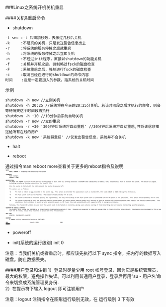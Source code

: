###Linux之系统开机关机重启

####关机&重启命令

- shutdown  
```text
-t sec :-t 后面加秒数，表示过几秒后关机
-k     :不是真的关机，只是发送警告信息出去
-r     :将系统的服务停掉之后就重启
-h     :将系统的服务停掉之后立即关机
-n     :不经过init程序，直接以shutdown的功能关机
-f     :关机并开机之后，强制略过fsck的磁盘检查
-F     :系统重启之后，强制进行fsck的磁盘检查
-c     :取消已经在进行的shutdown的命令内容
时间    :这是一定要加入的参数，指系统的关机时间
```
示例
```text
shutdown -h now //立刻关机
shutdown -h 20:25 //系统将在今天的20:25分关机，若该时间段之后才执行的命令，则会等待隔天这个时间段再执行
shutdown -h +10 //10分钟后系统自动关机
shutdown -r now //立即重启
shutdown -r +30 '30分钟后系统将自动重启' //30分钟后系统将自动重启,并将该信息推送给所有在线的用户
shutdown -k now '系统将重启' //仅发出警告信息，系统并不会关机
``` 

- halt

- reboot

通过指令man reboot more查看关于更多的reboot指令及说明
![avatar](../imags/Linux/Linux-04.png)

- poweroff

- init(系统的运行级别)
init 0



注意：当我们关机或者重启时，都应该先执行以下 sync 指令，把内存的数据写入磁盘，防止数据丢失。

####用户登录和注销
1）登录时尽量少用 root 帐号登录，因为它是系统管理员，最大的权限，避免操作失误。可以利用普通用户登录，登录后再用”su -  用户名’命令来切换成系统管理员身份.        
2）在提示符下输入 logout 即可注销用户

注意：logout 注销指令在图形运行级别无效，在 运行级别 3 下有效